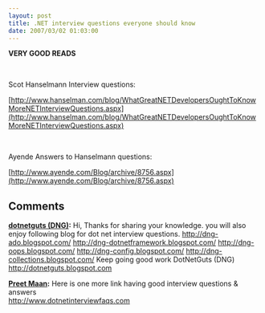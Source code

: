 ```yaml
---
layout: post
title: .NET interview questions everyone should know
date: 2007/03/02 01:03:00
---
```



**VERY GOOD READS**

 

Scot Hanselmann Interview questions:

[http://www.hanselman.com/blog/WhatGreatNETDevelopersOughtToKnowMoreNETInterviewQuestions.aspx](http://www.hanselman.com/blog/WhatGreatNETDevelopersOughtToKnowMoreNETInterviewQuestions.aspx)

 

Ayende Answers to Hanselmann questions:

[http://www.ayende.com/Blog/archive/8756.aspx](http://www.ayende.com/Blog/archive/8756.aspx)

## Comments

**[dotnetguts (DNG)](#3 "2007-06-06 02:13:40"):** Hi, Thanks for sharing your knowledge. you will also enjoy following blog for dot net interview questions. http://dng-ado.blogspot.com/ http://dng-dotnetframework.blogspot.com/ http://dng-oops.blogspot.com/ http://dng-config.blogspot.com/ http://dng-collections.blogspot.com/ Keep going good work DotNetGuts (DNG) http://dotnetguts.blogspot.com

**[Preet Maan](#4 "2007-07-01 02:12:18"):** Here is one more link having good interview questions & answers   
<http://www.dotnetinterviewfaqs.com>

